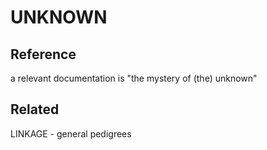 # UNKNOWN

## Reference
a relevant documentation is "the mystery of (the) unknown"

## Related
LINKAGE - general pedigrees